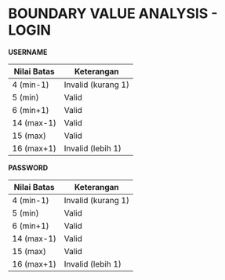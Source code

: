 # BOUNDARY VALUE ANALYSIS - LOGIN

**USERNAME**

| Nilai Batas | Keterangan         |
| ----------- | ------------------ |
| 4 (min-1)   | Invalid (kurang 1) |
| 5 (min)     | Valid              |
| 6 (min+1)   | Valid              |
| 14 (max-1)  | Valid              |
| 15 (max)    | Valid              |
| 16 (max+1)  | Invalid (lebih 1)  |

**PASSWORD**

| Nilai Batas | Keterangan         |
| ----------- | ------------------ |
| 4 (min-1)   | Invalid (kurang 1) |
| 5 (min)     | Valid              |
| 6 (min+1)   | Valid              |
| 14 (max-1)  | Valid              |
| 15 (max)    | Valid              |
| 16 (max+1)  | Invalid (lebih 1)  |
